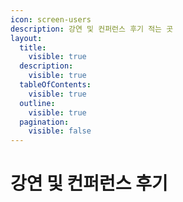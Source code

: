 ```yaml
---
icon: screen-users
description: 강연 및 컨퍼런스 후기 적는 곳
layout:
  title:
    visible: true
  description:
    visible: true
  tableOfContents:
    visible: true
  outline:
    visible: true
  pagination:
    visible: false
---
```


# 강연 및 컨퍼런스 후기

